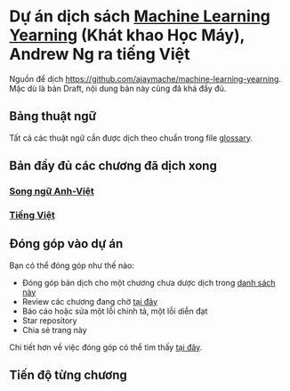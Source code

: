 # Dự án dịch sách [Machine Learning Yearning](https://www.deeplearning.ai/machine-learning-yearning/) (Khát khao Học Máy), Andrew Ng ra tiếng Việt

Nguồn để dịch https://github.com/ajaymache/machine-learning-yearning. Mặc dù là bản Draft, nội dung bản này cũng đã khá đầy đủ.

## Bảng thuật ngữ
Tất cả các thuật ngữ cần được dịch theo chuẩn trong file [glossary](glossary.md).

## Bản đầy đủ các chương đã dịch xong

### [Song ngữ Anh-Việt](./chapters/all_chapters.md)
### [Tiếng Việt](./chapters/all_chapters_vietnamese_only.md)

## Đóng góp vào dự án

Bạn có thể đóng góp như thế nào:
* Đóng góp bản dịch cho một chương chưa dược dịch trong [danh sách này](https://github.com/aivivn/Machine-Learning-Yearning-Vietnamese-Translation/issues)
* Review các chương đang chờ [tại đây](https://github.com/aivivn/Machine-Learning-Yearning-Vietnamese-Translation/pulls)
* Báo cáo hoặc sửa một lỗi chính tả, một lỗi diễn đạt
* Star repository
* Chia sẻ trang này

Chi tiết hơn về việc đóng góp có thể tìm thấy [tại đây](https://github.com/aivivn/Machine-Learning-Yearning-Vietnamese-Translation/blob/master/contribution.md).

## Tiến độ từng chương
